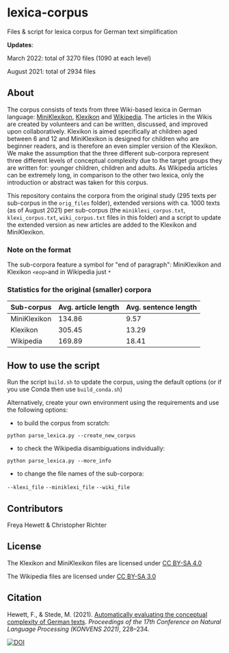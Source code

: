 # lexica-corpus
Files &amp; script for lexica corpus for German text simplification

**Updates**:

March 2022: total of 3270 files (1090 at each level)

August 2021: total of 2934 files

## About

The corpus consists of texts from three Wiki-based lexica in German language: [MiniKlexikon](https://miniklexikon.zum.de/wiki/Hauptseite), [Klexikon](https://klexikon.zum.de/) and [Wikipedia](https://de.wikipedia.org/wiki/Wikipedia:Hauptseite). 
The articles in the Wikis are created by volunteers and can be written, discussed, and improved upon collaboratively. 
Klexikon is aimed specifically at children aged between 6 and 12 and MiniKlexikon is designed for children who are beginner readers, and is therefore an even simpler version of the Klexikon. We make the assumption that the three different sub-corpora represent three different levels of conceptual complexity due to the target groups they are written for: younger children, children and adults. As Wikipedia articles can be extremely long, in comparison to the other two lexica, only the introduction or abstract was taken for this corpus.

This repository contains the corpora from the original study (295 texts per sub-corpus in the `orig_files` folder), extended versions with ca. 1000 texts (as of August 2021) per sub-corpus (the `miniklexi_corpus.txt`, `klexi_corpus.txt`, `wiki_corpus.txt` files in this folder) and a script to update the extended version as new articles are added to the Klexikon and MiniKlexikon.

### Note on the format

The sub-corpora feature a symbol for "end of paragraph": MiniKlexikon and Klexikon `<eop>`and in Wikipedia just `*`

### Statistics for the original (smaller) corpora

Sub-corpus | Avg. article length | Avg. sentence length
---------- | ------------------- | --------------------
MiniKlexikon | 134.86 | 9.57
Klexikon | 305.45 | 13.29
Wikipedia | 169.89 | 18.41

## How to use the script

Run the script `build.sh` to update the corpus, using the default options (or if you use Conda then use `build_conda.sh`)

Alternatively, create your own environment using the requirements and use the following options:

- to build the corpus from scratch:

`python parse_lexica.py --create_new_corpus`

- to check the Wikipedia disambiguations individually:

`python parse_lexica.py --more_info`

- to change the file names of the sub-corpora:

`--klexi_file`
`--miniklexi_file`
`--wiki_file`

## Contributors

Freya Hewett & Christopher Richter

## License

The Klexikon and MiniKlexikon files are licensed under [CC BY-SA 4.0](https://creativecommons.org/licenses/by-sa/4.0/)

The Wikipedia files are licensed under [CC BY-SA 3.0](https://creativecommons.org/licenses/by-sa/3.0/)

## Citation

Hewett, F., & Stede, M. (2021). [Automatically evaluating the conceptual complexity of German texts](https://aclanthology.org/2021.konvens-1.23.pdf). *Proceedings of the 17th Conference on Natural Language Processing (KONVENS 2021)*, 228–234.

[![DOI](https://zenodo.org/badge/DOI/10.5281/zenodo.6319803.svg)](https://doi.org/10.5281/zenodo.6319803)


